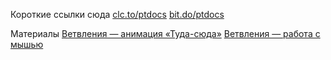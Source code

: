 Короткие ссылки сюда
[clc.to/ptdocs](https://clc.to/ptdocs)
[bit.do/ptdocs](https://bit.do/ptdocs)

Материалы
[Ветвления — анимация «Туда-сюда»](pyth-proc/lessons/processing/if-tuda-suda/)
[Ветвления — работа с мышью](/pyth-proc/if-mysh/)
